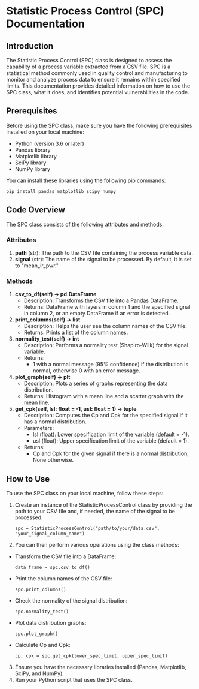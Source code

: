 # Statistic Process Control (SPC) Documentation

## Introduction

The Statistic Process Control (SPC) class is designed to assess the capability of a process variable extracted from a CSV file. SPC is a statistical method commonly used in quality control and manufacturing to monitor and analyze process data to ensure it remains within specified limits. This documentation provides detailed information on how to use the SPC class, what it does, and identifies potential vulnerabilities in the code.

## Prerequisites

Before using the SPC class, make sure you have the following prerequisites installed on your local machine:

* Python (version 3.6 or later)
* Pandas library
* Matplotlib library
* SciPy library
* NumPy library

You can install these libraries using the following pip commands:

`pip install pandas matplotlib scipy numpy`

## Code Overview

The SPC class consists of the following attributes and methods:

### Attributes
1. **path** (str): The path to the CSV file containing the process variable data.
2. **signal** (str): The name of the signal to be processed. By default, it is set to "mean_ir_pwr."
### Methods
1. **csv_to_df(self) -> pd.DataFrame**
    * Description: Transforms the CSV file into a Pandas DataFrame.
    * Returns: DataFrame with layers in column 1 and the specified signal in column 2, or an empty DataFrame if an error is detected.
2. **print_columns(self) -> list**
    * Description: Helps the user see the column names of the CSV file.
    * Returns: Prints a list of the column names.
3. **normality_test(self) -> int**
    * Description: Performs a normality test (Shapiro-Wilk) for the signal variable.
    * Returns:
      * 1 with a normal message (95% confidence) if the distribution is normal, otherwise 0 with an error message.
4. **plot_graph(self) -> plt**
    * Description: Plots a series of graphs representing the data distribution.
    * Returns: Histogram with a mean line and a scatter graph with the mean line.
5. **get_cpk(self, lsl: float = -1, usl: float = 1) -> tuple**
    * Description: Computes the Cp and Cpk for the specified signal if it has a normal distribution.
    * Parameters:
      * lsl (float): Lower specification limit of the variable (default = -1).
      * usl (float): Upper specification limit of the variable (default = 1).
    * Returns:
      * Cp and Cpk for the given signal if there is a normal distribution, None otherwise.

## How to Use
To use the SPC class on your local machine, follow these steps:

1. Create an instance of the StatisticProcessControl class by providing the path to your CSV file and, if needed, the name of the signal to be processed.

    `spc = StatisticProcessControl("path/to/your/data.csv", "your_signal_column_name")`

2. You can then perform various operations using the class methods:

  * Transform the CSV file into a DataFrame:

    `data_frame = spc.csv_to_df()`
  * Print the column names of the CSV file:

    `spc.print_columns()`
    
  * Check the normality of the signal distribution:

    `spc.normality_test()`

  * Plot data distribution graphs:

    `spc.plot_graph()`
    
  * Calculate Cp and Cpk:

    `cp, cpk = spc.get_cpk(lower_spec_limit, upper_spec_limit)`
    
3. Ensure you have the necessary libraries installed (Pandas, Matplotlib, SciPy, and NumPy).
4. Run your Python script that uses the SPC class.
